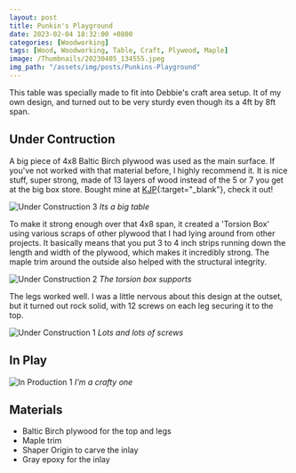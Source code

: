 ```yaml
---
layout: post
title: Punkin's Playground
date: 2023-02-04 18:32:00 +0800
categories: [Woodworking]
tags: [Wood, Woodworking, Table, Craft, Plywood, Maple]
image: /Thumbnails/20230405_134555.jpeg
img_path: "/assets/img/posts/Punkins-Playground"
---
```


This table was specially made to fit into Debbie's craft area setup.  It of my own design, and turned out to be very sturdy even though its a 4ft by 8ft span.

## Under Contruction

A big piece of 4x8 Baltic Birch plywood was used as the main surface.  If you've not worked with that material before, I highly recommend it.  It is nice stuff, super strong, made of 13 layers of wood instead of the 5 or 7 you get at the big box store.  Bought mine at [KJP]{:target="_blank"}, check it out!

![Under Construction 3][Under Construction 3]
_Its a big table_

To make it strong enough over that 4x8 span, it created a 'Torsion Box' using various scraps of other plywood that I had lying around from other projects.  It basically means that you put 3 to 4 inch strips running down the length and width of the plywood, which makes it incredibly strong.  The maple trim around the outside also helped with the structural integrity.

![Under Construction 2][Under Construction 2]
_The torsion box supports_

The legs worked well.  I was a little nervous about this design at the outset, but it turned out rock solid, with 12 screws on each leg securing it to the top.

![Under Construction 1][Under Construction 1]
_Lots and lots of screws_

## In Play

![In Production 1][In Production 1]
_I'm a crafty one_

## Materials

- Baltic Birch plywood for the top and legs
- Maple trim
- Shaper Origin to carve the inlay
- Gray epoxy for the inlay

[Under Construction 1]: IMG_0558.jpeg
[Under Construction 2]: IMG_0559.jpeg
[Under Construction 3]: IMG_0560.jpeg
[In Production 1]: 20230405_134555.jpeg
[KJP]: https://www.kjpselecthardwoods.com/pages/baltic-birch-plywood

